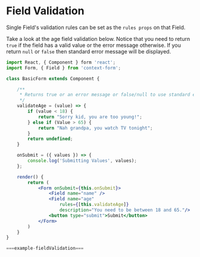 # Field Validation

Single Field's validation rules can be set as the `rules props` on that Field.

Take a look at the age field validation below. Notice that you need to return `true` if the field has a valid value or the error message otherwise. If you return `null` or `false` then standard error message will be displayed.

```jsx
import React, { Component } form 'react';
import Form, { Field } from 'context-form';

class BasicForm extends Component {

    /**
     * Returns true or an error message or false/null to use standard error message
     */
    validateAge = (value) => {
        if (value < 18) {
            return "Sorry kid, you are too young!";
        } else if (Value > 65) {
            return "Nah grandpa, you watch TV tonight";
        }
        return undefined;
    }

    onSubmit = ({ values }) => {
        console.log('Submitting Values', values);
    };

    render() {
        return (
            <Form onSubmit={this.onSubmit}>
                <Field name="name" />
                <Field name="age"
                    rules={[this.validateAge]}
                    description="You need to be between 18 and 65."/>
                <button type="submit">Submit</button>
            </Form>
        )
    }
}
```

```jsx
===example-fieldValidation===
```

